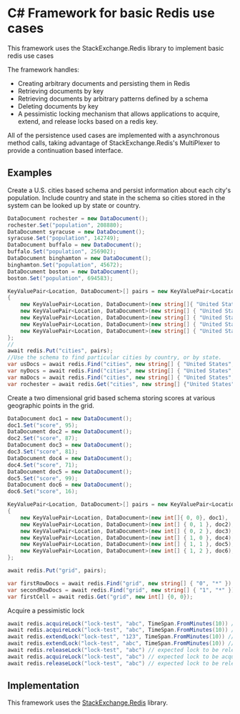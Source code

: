 # C# Framework for basic Redis use cases

This framework uses the StackExchange.Redis library to implement basic redis use cases 

The framework handles:
- Creating arbitrary documents and persisting them in Redis
- Retrieving documents by key
- Retrieving documents by arbitrary patterns defined by a schema
- Deleting documents by key
- A pessimistic locking mechanism that allows applications to acquire, extend, and release locks based on a redis key.

All of the persistence used cases are implemented with a asynchronous method calls, taking advantage of StackExchange.Redis's MultiPlexer to provide a 
continuation based interface.

## Examples

Create a U.S. cities based schema and persist information about each city's population. Include country and state in the schema so cities 
stored in the system can be looked up by state or country.

```C#
DataDocument rochester = new DataDocument();            
rochester.Set("population", 208880);
DataDocument syracuse = new DataDocument();            
syracuse.Set("population", 142749);
DataDocument buffalo = new DataDocument();            
buffalo.Set("population", 256902);
DataDocument binghamton = new DataDocument();            
binghamton.Set("population", 45672);
DataDocument boston = new DataDocument();           
boston.Set("population", 694583);

KeyValuePair<Location, DataDocument>[] pairs = new KeyValuePair<Location, DataDocument>[]
{
    new KeyValuePair<Location, DataDocument>(new string[]{ "United States", "NY", "Rochester"}, rochester),
    new KeyValuePair<Location, DataDocument>(new string[] { "United States", "NY", "Syracuse" }, syracuse),
    new KeyValuePair<Location, DataDocument>(new string[] { "United States", "NY", "Buffalo" }, buffalo),
    new KeyValuePair<Location, DataDocument>(new string[] { "United States", "NY", "Binghamton" }, binghamton),
    new KeyValuePair<Location, DataDocument>(new string[] { "United States", "MA", "Boston" }, boston)
};
//
await redis.Put("cities", pairs);
//Use the schema to find particular cities by country, or by state.        
var usDocs = await redis.Find("cities", new string[] { "United States", "*", "*" }).ToArrayAsync();
var nyDocs = await redis.Find("cities", new string[] { "United States", "NY", "*" }).ToArrayAsync();
var maDocs = await redis.Find("cities", new string[] { "United States", "MA", "*" }).ToArrayAsync();
var rochester = await redis.Get("cities", new string[] {"United States", "NY", "Rochester"});
```

Create a two dimensional grid based schema storing scores at various geographic points in the grid.

```C#
DataDocument doc1 = new DataDocument();
doc1.Set("score", 95);
DataDocument doc2 = new DataDocument();
doc2.Set("score", 87);
DataDocument doc3 = new DataDocument();
doc3.Set("score", 81);
DataDocument doc4 = new DataDocument();
doc4.Set("score", 71);
DataDocument doc5 = new DataDocument();
doc5.Set("score", 99);
DataDocument doc6 = new DataDocument();
doc6.Set("score", 16);

KeyValuePair<Location, DataDocument>[] pairs = new KeyValuePair<Location, DataDocument>[]
{
    new KeyValuePair<Location, DataDocument>(new int[]{ 0, 0}, doc1),
    new KeyValuePair<Location, DataDocument>(new int[] { 0, 1 }, doc2),
    new KeyValuePair<Location, DataDocument>(new int[] { 0, 2 }, doc3),
    new KeyValuePair<Location, DataDocument>(new int[] { 1, 0 }, doc4),
    new KeyValuePair<Location, DataDocument>(new int[] { 1, 1 }, doc5),
    new KeyValuePair<Location, DataDocument>(new int[] { 1, 2 }, doc6),
};

await redis.Put("grid", pairs);

var firstRowDocs = await redis.Find("grid", new string[] { "0", "*" }).ToArrayAsync();
var secondRowDocs = await redis.Find("grid", new string[] { "1", "*" }).ToArrayAsync();
var firstCell = await redis.Get("grid", new int[] {0, 0});
```

Acquire a pessimistic lock

```C#
await redis.acquireLock("lock-test", "abc", TimeSpan.FromMinutes(10)) // 1: expected lock to be acquired
await redis.acquireLock("lock-test", "abc", TimeSpan.FromMinutes(10)) // 2: expected lock to not be acquired
await redis.extendLock("lock-test", "123", TimeSpan.FromMinutes(10)) // 3: expected lock to not be extended
await redis.extendLock("lock-test", "abc", TimeSpan.FromMinutes(10)) // 4: expected lock to be extended
await redis.releaseLock("lock-test", "abc") // expected lock to be released
await redis.acquireLock("lock-test", "abc") // expected lock to be acquired
await redis.releaseLock("lock-test", "abc") // expected lock to be released
```

## Implementation

This framework uses the [StackExchange.Redis](https://stackexchange.github.io/StackExchange.Redis/) library. 